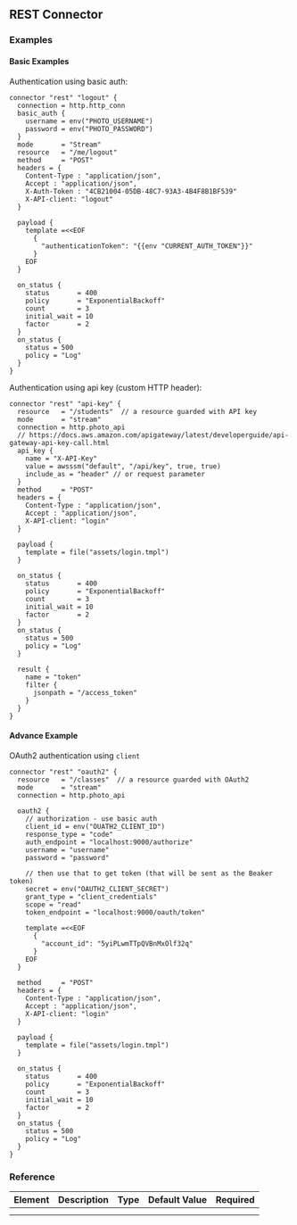 ## REST Connector

### Examples

#### Basic Examples

Authentication using basic auth:
```
connector "rest" "logout" {
  connection = http.http_conn
  basic_auth {
    username = env("PHOTO_USERNAME")
    password = env("PHOTO_PASSWORD")
  }
  mode       = "Stream"
  resource   = "/me/logout"
  method     = "POST"
  headers = {
    Content-Type : "application/json",
    Accept : "application/json",
    X-Auth-Token : "4CB21004-05DB-48C7-93A3-4B4F8B1BF539"
    X-API-client: "logout"
  }

  payload {
    template =<<EOF
      {
        "authenticationToken": "{{env "CURRENT_AUTH_TOKEN"}}"
      }
    EOF
  }

  on_status {
    status       = 400
    policy       = "ExponentialBackoff"
    count        = 3
    initial_wait = 10
    factor       = 2
  }
  on_status {
    status = 500
    policy = "Log"
  }
} 
```

Authentication using api key (custom HTTP header):
```
connector "rest" "api-key" {
  resource   = "/students"  // a resource guarded with API key
  mode       = "stream"
  connection = http.photo_api
  // https://docs.aws.amazon.com/apigateway/latest/developerguide/api-gateway-api-key-call.html
  api_key {
    name = "X-API-Key"
    value = awsssm("default", "/api/key", true, true)
    include_as = "header" // or request parameter
  }
  method     = "POST"
  headers = {
    Content-Type : "application/json",
    Accept : "application/json",
    X-API-client: "login"
  }

  payload {
    template = file("assets/login.tmpl")
  }

  on_status {
    status       = 400
    policy       = "ExponentialBackoff"
    count        = 3
    initial_wait = 10
    factor       = 2
  }
  on_status {
    status = 500
    policy = "Log"
  }

  result {
    name = "token"
    filter {
      jsonpath = "/access_token"
    }
  }
} 
```

#### Advance Example
 
OAuth2 authentication using `client`
```
connector "rest" "oauth2" {
  resource   = "/classes"  // a resource guarded with OAuth2
  mode       = "stream"
  connection = http.photo_api

  oauth2 {
    // authorization - use basic auth 
    client_id = env("OUATH2_CLIENT_ID")
    response_type = "code"
    auth_endpoint = "localhost:9000/authorize"
    username = "username"
    password = "password"

    // then use that to get token (that will be sent as the Beaker token)
    secret = env("OAUTH2_CLIENT_SECRET")
    grant_type = "client_credentials"
    scope = "read"
    token_endpoint = "localhost:9000/oauth/token"

    template =<<EOF
      {
        "account_id": "5yiPLwmTTpQVBnMxOlf32q"
      }
    EOF
  }

  method     = "POST"
  headers = {
    Content-Type : "application/json",
    Accept : "application/json",
    X-API-client: "login"
  }

  payload {
    template = file("assets/login.tmpl")
  }

  on_status {
    status       = 400
    policy       = "ExponentialBackoff"
    count        = 3
    initial_wait = 10
    factor       = 2
  }
  on_status {
    status = 500
    policy = "Log"
  }
} 
```


### Reference

| Element | Description | Type | Default Value | Required |
|---------|-------------|------|---------------|----------|
|         |             |      |               |          |
|         |             |      |               |          |
